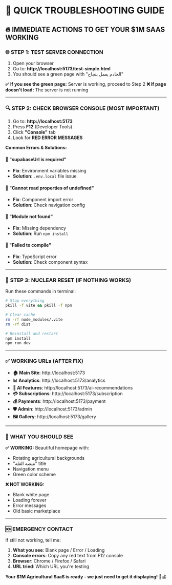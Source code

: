 # 🚨 QUICK TROUBLESHOOTING GUIDE

## 🔥 **IMMEDIATE ACTIONS TO GET YOUR $1M SAAS WORKING**

### 🌐 **STEP 1: TEST SERVER CONNECTION**
1. Open your browser
2. Go to: **http://localhost:5173/test-simple.html**
3. You should see a green page with "الخادم يعمل بنجاح"

**✅ If you see the green page:** Server is working, proceed to Step 2
**❌ If page doesn't load:** The server is not running

---

### 🔍 **STEP 2: CHECK BROWSER CONSOLE (MOST IMPORTANT)**
1. Go to: **http://localhost:5173**
2. Press **F12** (Developer Tools)
3. Click **"Console"** tab
4. Look for **RED ERROR MESSAGES**

**Common Errors & Solutions:**

#### 🔴 **"supabaseUrl is required"**
- **Fix**: Environment variables missing
- **Solution**: `.env.local` file issue

#### 🔴 **"Cannot read properties of undefined"**
- **Fix**: Component import error
- **Solution**: Check navigation config

#### 🔴 **"Module not found"**
- **Fix**: Missing dependency
- **Solution**: Run `npm install`

#### 🔴 **"Failed to compile"**
- **Fix**: TypeScript error
- **Solution**: Check component syntax

---

### 🚀 **STEP 3: NUCLEAR RESET (IF NOTHING WORKS)**

Run these commands in terminal:
```bash
# Stop everything
pkill -f vite && pkill -f npm

# Clear cache
rm -rf node_modules/.vite
rm -rf dist

# Reinstall and restart
npm install
npm run dev
```

---

### ✅ **WORKING URLs (AFTER FIX)**

- **🏠 Main Site**: http://localhost:5173
- **📊 Analytics**: http://localhost:5173/analytics  
- **🧠 AI Features**: http://localhost:5173/ai-recommendations
- **💳 Subscriptions**: http://localhost:5173/subscription
- **💰 Payments**: http://localhost:5173/payment
- **🛡️ Admin**: http://localhost:5173/admin
- **🖼️ Gallery**: http://localhost:5173/gallery

---

### 📱 **WHAT YOU SHOULD SEE**

**✅ WORKING:** Beautiful homepage with:
- Rotating agricultural backgrounds
- "منصة الغلة" title
- Navigation menu
- Green color scheme

**❌ NOT WORKING:** 
- Blank white page
- Loading forever
- Error messages
- Old basic marketplace

---

### 🆘 **EMERGENCY CONTACT**

If still not working, tell me:
1. **What you see**: Blank page / Error / Loading
2. **Console errors**: Copy any red text from F12 console
3. **Browser**: Chrome / Firefox / Safari
4. **URL tried**: Which URL you're testing

**Your $1M Agricultural SaaS is ready - we just need to get it displaying!** 🌾💰
